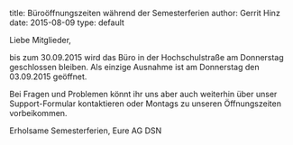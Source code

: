 title: Büroöffnungszeiten während der Semesterferien
author: Gerrit Hinz
date: 2015-08-09
type: default

Liebe Mitglieder,

bis zum 30.09.2015 wird das Büro in der Hochschulstraße am Donnerstag geschlossen bleiben. Als einzige Ausnahme ist am Donnerstag den 03.09.2015 geöffnet.

Bei Fragen und Problemen könnt ihr uns aber auch weiterhin über unser Support-Formular kontaktieren oder Montags zu unseren Öffnungszeiten vorbeikommen.

Erholsame Semesterferien,
Eure AG DSN
